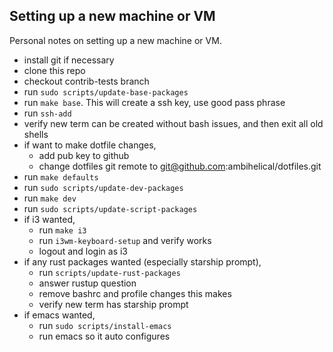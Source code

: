 Setting up a new machine or VM
------------------------------

Personal notes on setting up a new machine or VM.

* install git if necessary
* clone this repo
* checkout contrib-tests branch
* run `sudo scripts/update-base-packages`
* run `make base`. This will create a ssh key, use good pass phrase
* run `ssh-add`
* verify new term can be created without bash issues, and then exit all old shells
* if want to make dotfile changes,
    * add pub key to github
    * change dotfiles git remote to git@github.com:ambihelical/dotfiles.git
* run `make defaults`
* run `sudo scripts/update-dev-packages`
* run `make dev`
* run `sudo scripts/update-script-packages`
* if i3 wanted,
    * run `make i3`
    * run `i3wm-keyboard-setup` and verify works
    * logout and login as i3
* if any rust packages wanted (especially starship prompt),
    * run `scripts/update-rust-packages`
    * answer rustup question
    * remove bashrc and profile changes this makes
    * verify new term has starship prompt
* if emacs wanted,
    * run `sudo scripts/install-emacs`
    * run emacs so it auto configures
